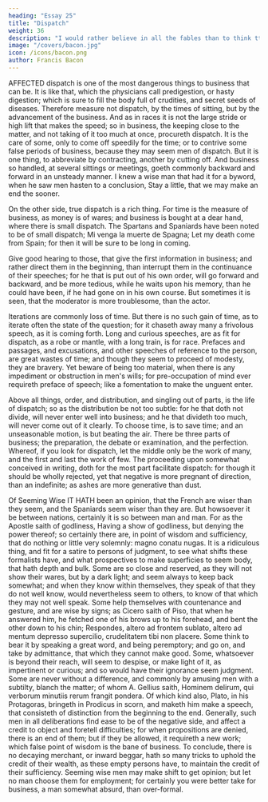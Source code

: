 ```yaml
---
heading: "Essay 25"
title: "Dispatch"
weight: 36
description: "I would rather believe in all the fables than to think tthat this universal frame is without a mind"
image: "/covers/bacon.jpg"
icon: /icons/bacon.png
author: Francis Bacon
---
```



AFFECTED dispatch is one of the most dangerous things to business that can be. It is like that, which the physicians call predigestion, or hasty digestion; which is sure to fill the body full of crudities, and secret seeds of diseases. Therefore measure not dispatch, by the times of sitting, but by the advancement of the business. And as in races it is not the large stride or high lift that makes the speed; so in business, the keeping close to the matter, and not taking of it too much at once, procureth dispatch. It is the care of some, only to come off speedily for the time; or to contrive some false periods of business, because they may seem men of dispatch. But it is one thing, to abbreviate by contracting, another by cutting off. And business so handled, at several sittings or meetings, goeth commonly backward and forward in an unsteady manner. I knew a wise man that had it for a byword, when he saw men hasten to a conclusion, Stay a little, that we may make an end the sooner.

On the other side, true dispatch is a rich thing. For time is the measure of business, as money is of wares; and business is bought at a dear hand, where there is small dispatch. The Spartans and Spaniards have been noted to be of small dispatch; Mi venga la muerte de Spagna; Let my death come from Spain; for then it will be sure to be long in coming.

Give good hearing to those, that give the first information in business; and rather direct them in the beginning, than interrupt them in the continuance of their speeches; for he that is put out of his own order, will go forward and backward, and be more tedious, while he waits upon his memory, than he could have been, if he had gone on in his own course. But sometimes it is seen, that the moderator is more troublesome, than the actor.

Iterations are commonly loss of time. But there is no such gain of time, as to iterate often the state of the question; for it chaseth away many a frivolous speech, as it is coming forth. Long and curious speeches, are as fit for dispatch, as a robe or mantle, with a long train, is for race. Prefaces and passages, and excusations, and other speeches of reference to the person, are great wastes of time; and though they seem to proceed of modesty, they are bravery. Yet beware of being too material, when there is any impediment or obstruction in men's wills; for pre-occupation of mind ever requireth preface of speech; like a fomentation to make the unguent enter.

Above all things, order, and distribution, and singling out of parts, is the life of dispatch; so as the distribution be not too subtle: for he that doth not divide, will never enter well into business; and he that divideth too much, will never come out of it clearly. To choose time, is to save time; and an unseasonable motion, is but beating the air. There be three parts of business; the preparation, the debate or examination, and the perfection. Whereof, if you look for dispatch, let the middle only be the work of many, and the first and last the work of few. The proceeding upon somewhat conceived in writing, doth for the most part facilitate dispatch: for though it should be wholly rejected, yet that negative is more pregnant of direction, than an indefinite; as ashes are more generative than dust.






Of Seeming Wise
IT HATH been an opinion, that the French are wiser than they seem, and the Spaniards seem wiser than they are. But howsoever it be between nations, certainly it is so between man and man. For as the Apostle saith of godliness, Having a show of godliness, but denying the power thereof; so certainly there are, in point of wisdom and sufficiency, that do nothing or little very solemnly: magno conatu nugas. It is a ridiculous thing, and fit for a satire to persons of judgment, to see what shifts these formalists have, and what prospectives to make superficies to seem body, that hath depth and bulk. Some are so close and reserved, as they will not show their wares, but by a dark light; and seem always to keep back somewhat; and when they know within themselves, they speak of that they do not well know, would nevertheless seem to others, to know of that which they may not well speak. Some help themselves with countenance and gesture, and are wise by signs; as Cicero saith of Piso, that when he answered him, he fetched one of his brows up to his forehead, and bent the other down to his chin; Respondes, altero ad frontem sublato, altero ad mentum depresso supercilio, crudelitatem tibi non placere. Some think to bear it by speaking a great word, and being peremptory; and go on, and take by admittance, that which they cannot make good. Some, whatsoever is beyond their reach, will seem to despise, or make light of it, as impertinent or curious; and so would have their ignorance seem judgment. Some are never without a difference, and commonly by amusing men with a subtilty, blanch the matter; of whom A. Gellius saith, Hominem delirum, qui verborum minutiis rerum frangit pondera. Of which kind also, Plato, in his Protagoras, bringeth in Prodicus in scorn, and maketh him make a speech, that consisteth of distinction from the beginning to the end. Generally, such men in all deliberations find ease to be of the negative side, and affect a credit to object and foretell difficulties; for when propositions are denied, there is an end of them; but if they be allowed, it requireth a new work; which false point of wisdom is the bane of business. To conclude, there is no decaying merchant, or inward beggar, hath so many tricks to uphold the credit of their wealth, as these empty persons have, to maintain the credit of their sufficiency. Seeming wise men may make shift to get opinion; but let no man choose them for employment; for certainly you were better take for business, a man somewhat absurd, than over-formal.




